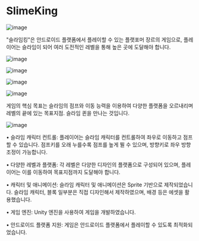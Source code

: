 # SlimeKing
![image](https://github.com/GH1014/SlimeKing/assets/95550744/1c26fe52-3807-45bf-a1f0-cf398cab8dcb)


"슬라임킹"은 안드로이드 플랫폼에서 플레이할 수 있는 플랫포머 장르의 게임으로, 플레이어는 슬라임이 되어 여러 도전적인 레벨을 통해 높은 곳에 도달해야 합니다.

![image](https://github.com/GH1014/SlimeKing/assets/95550744/e436f978-7842-4c75-b47d-7ea974b122b7)

![image](https://github.com/GH1014/SlimeKing/assets/95550744/2e48f703-7739-481c-b108-0403e5f82a5f)

![image](https://github.com/GH1014/SlimeKing/assets/95550744/968f6b51-6539-48ee-b861-4df5c63c1d8d)

![image](https://github.com/GH1014/SlimeKing/assets/95550744/f5f2190f-f7f4-4659-afdd-f73341d1fa61)



게임의 핵심 목표는 슬라임의 점프와 이동 능력을 이용하여 다양한 플랫폼을 오르내리며 레벨의 끝에 있는 목표지점. 슬라임 퀸을 만나는 것입니다.

![image](https://github.com/GH1014/SlimeKing/assets/95550744/cac27f04-e4cf-418d-a0f2-dcb271afaec6)



•	슬라임 캐릭터 컨트롤: 플레이어는 슬라임 캐릭터를 컨트롤하여 좌우로 이동하고 점프할 수 있습니다. 점프키를 오래 누를수록 점프를 높게 뛸 수 있으며, 방향키로 좌우 방향 조정이 가능합니다.

•	다양한 레벨과 플랫폼: 각 레벨은 다양한 디자인의 플랫폼으로 구성되어 있으며, 플레이어는 이를 이동하여 목표지점까지 도달해야 합니다.

•	캐릭터 및 애니메이션: 슬라임 캐릭터 및 애니메이션은 Sprite 기반으로 제작되었습니다.
슬라임 캐릭터, 블록 일부분은 직접 디자인해서 제작하였으며, 배경 등은 에셋을 활용했습니다.

•	게임 엔진: Unity 엔진을 사용하여 게임을 개발하였습니다.

•	안드로이드 플랫폼 지원: 게임은 안드로이드 플랫폼에서 플레이할 수 있도록 최적화되었습니다.



 
